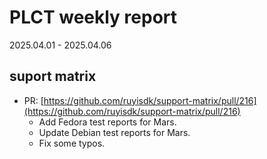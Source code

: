 # PLCT weekly report

2025.04.01 - 2025.04.06

## suport matrix

- PR: [https://github.com/ruyisdk/support-matrix/pull/216](https://github.com/ruyisdk/support-matrix/pull/216)
  - Add Fedora test reports for Mars.
  - Update Debian test reports for Mars.
  - Fix some typos.
